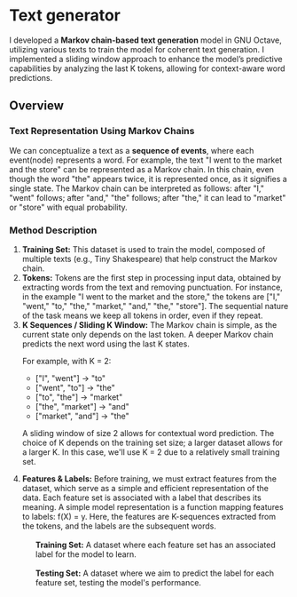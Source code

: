 <h1>
  Text generator 
</h1>
I developed a <b>Markov chain-based text generation</b> model in GNU Octave, utilizing various texts to train the model for coherent text generation.
I implemented a sliding window approach to enhance the model’s predictive capabilities by analyzing the last K tokens, allowing for context-aware word predictions.
<h2>
  Overview
</h2>
<h3>
  Text Representation Using Markov Chains
</h3>
We can conceptualize a text as a <b>sequence of events</b>, where each event(node) represents a word. For example, the text "I went to the market and the store" can be represented as a Markov chain. In this chain, even though the word "the" appears twice, it is represented once, as it signifies a single state. The Markov chain can be interpreted as follows: after "I," "went" follows; after "and," "the" follows; after "the," it can lead to "market" or "store" with equal probability.
<h3>
  Method Description
</h3>
<ol>
<li><b>Training Set:</b> This dataset is used to train the model, composed of multiple texts (e.g., Tiny Shakespeare) that help construct the Markov chain.
</li>
  <li>
<b>Tokens:</b> Tokens are the first step in processing input data, obtained by extracting words from the text and removing punctuation. For instance, in the example "I went to the market and the store," the tokens are ["I," "went," "to," "the," "market," "and," "the," "store"]. The sequential nature of the task means we keep all tokens in order, even if they repeat.</li>

<li><b>K Sequences / Sliding K Window:</b> The Markov chain is simple, as the current state only depends on the last token. A deeper Markov chain predicts the next word using the last K states. 
  
  For example, with K = 2:
<ul>
<li>["I", "went"] → "to"</li>
<li>["went", "to"] → "the"</li>
<li>["to", "the"] → "market"</li>
<li>["the", "market"] → "and"</li>
<li>["market", "and"] → "the"</li>
</ul>

A sliding window of size 2 allows for contextual word prediction. The choice of K depends on the training set size; a larger dataset allows for a larger K. In this case, we'll use K = 2 due to a relatively small training set.</li>
<li><b>Features & Labels:</b> Before training, we must extract features from the dataset, which serve as a simple and efficient representation of the data. Each feature set is associated with a label that describes its meaning. A simple model representation is a function mapping features to labels: f(X) = y. Here, the features are K-sequences extracted from the tokens, and the labels are the subsequent words.
<br></br>
<ol><b>Training Set:</b> A dataset where each feature set has an associated label for the model to learn.</ol>
<br>
<ol><b>Testing Set:</b> A dataset where we aim to predict the label for each feature set, testing the model's performance.</ol></li>
</ol>
